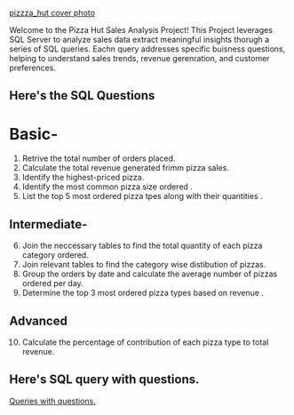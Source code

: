 <a href = "https://github.com/GauriNale/SQL--project-/blob/main/Screenshot%202025-03-26%20172645.png">pizzza_hut cover photo</a>

Welcome to the Pizza Hut Sales Analysis Project! This Project leverages SQL Server to analyze sales data extract 
meaningful insights thorugh a series of SQL queries. Eachn query addresses specific buisness questions, helping to
understand sales trends, revenue gerenration, and customer preferences.

## Here's the SQL Questions 
# Basic-
1) Retrive the total number of orders placed.
2) Calculate the total revenue generated frimm pizza sales.
3) Identify the highest-priced pizza.
4) Identify the most common pizza size ordered .
5) List the top 5 most ordered pizza tpes along with their quantities .

## Intermediate- 
6) Join the neccessary tables to find the total quantity of each pizza category ordered.
7) Join relevant tables to find the category wise distibution of pizzas.
8) Group the orders by date and calculate the average number of pizzas ordered per day.
9) Determine the top 3  most ordered pizza types based on revenue .

## Advanced
10) Calculate the percentage of contribution of each pizza type to total revenue.

## Here's  SQL query with questions.

<a href = "https://github.com/GauriNale/SQL--project-/blob/main/Pizza_Hut%20SQL.sql">Queries with questions.<a/>
















